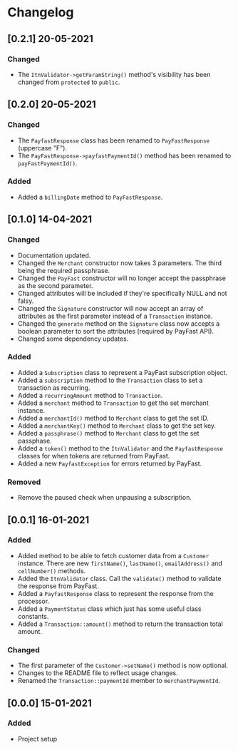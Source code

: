 # Changelog

## [0.2.1] 20-05-2021
### Changed
* The `ItnValidator->getParamString()` method's visibility has been changed from `protected` to `public`.

## [0.2.0] 20-05-2021
### Changed
* The `PayfastResponse` class has been renamed to `PayFastResponse` (uppercase "F").
* The `PayFastResponse->payfastPaymentId()` method has been renamed to `payFastPaymentId()`.
  
### Added
* Added a `billingDate` method to `PayFastResponse`.

## [0.1.0] 14-04-2021
### Changed
* Documentation updated.
* Changed the `Merchant` constructor now takes 3 parameters. The third being the required passphrase.
* Changed the `PayFast` constructor will no longer accept the passphrase as the second parameter.
* Changed attributes will be included if they're specifically NULL and not falsy.
* Changed the `Signature` constructor will now accept an array of attributes as the first parameter instead of a `Transaction` instance.
* Changed the `generate` method on the `Signature` class now accepts a boolean parameter to sort the attributes (required by PayFast API).
* Changed some dependency updates.
  
### Added
* Added a `Subscription` class to represent a PayFast subscription object.
* Added a `subscription` method to the `Transaction` class to set a transaction as recurring.
* Added a `recurringAmount` method to `Transaction`.
* Added a `merchant` method to `Transaction` to get the set merchant instance.
* Added a `merchantId()` method to `Merchant` class to get the set ID.
* Added a `merchantKey()` method to `Merchant` class to get the set key.
* Added a `passphrase()` method to `Merchant` class to get the set passphase.
* Added a `token()` method to the `ItnValidator` and the `PayfastResponse` classes for when tokens are returned from PayFast.
* Added a new `PayfastException` for errors returned by PayFast.

### Removed
* Remove the paused check when unpausing a subscription.

## [0.0.1] 16-01-2021
### Added
* Added method to be able to fetch customer data from a `Customer` instance. There are new `firstName()`, `lastName()`, `emailAddress()` and `cellNumber()` methods.
* Added the `ItnValidator` class. Call the `validate()` method to validate the response from PayFast.
* Added a `PayfastResponse` class to represent the response from the processor.
* Added a `PaymentStatus` class which just has some useful class constants.
* Added a `Transaction::amount()` method to return the transaction total amount.


### Changed
* The first parameter of the `Customer->setName()`  method is now optional.
* Changes to the README file to reflect usage changes.
* Renamed the `Transaction::paymentId` member to `merchantPaymentId`.

## [0.0.0] 15-01-2021
### Added
* Project setup 
